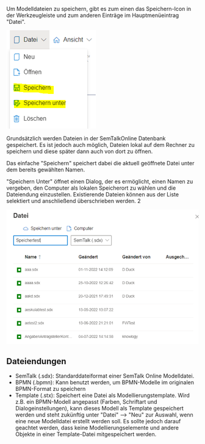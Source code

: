 Um Modelldateien zu speichern, gibt es zum einen das Speichern-Icon in der Werkzeugleiste und zum anderen Einträge im Hauptmenüeintrag "Datei".

![Speichern](./images/datei_speichern_speichern1.png)

Grundsätzlich werden Dateien in der SemTalkOnline Datenbank gespeichert. Es ist jedoch auch möglich, Dateien lokal auf dem Rechner zu speichern und diese später dann auch von dort zu öffnen.

Das einfache "Speichern" speichert dabei die aktuell geöffnete Datei unter dem bereits gewählten Namen.

"Speichern Unter" öffnet einen Dialog, der es ermöglicht, einen Namen zu vergeben, den Computer als lokalen Speicherort zu wählen und die Dateiendung einzustellen. Existierende Dateien können aus der Liste selektiert und anschließend überschrieben werden. 2

![SpeichernUnter](./images/datei_speichern_speichern2.png)

## Dateiendungen

* SemTalk (.sdx): Standarddateiformat einer SemTalk Online Modelldatei.
* BPMN (.bpmn): Kann benutzt werden, um BPMN-Modelle im originalen BPMN-Format zu speichern
* Template (.stx): Speichert eine Datei als Modellierungstemplate. Wird z.B. ein BPMN-Modell angepasst (Farben, Schriftart und Dialogeinstellungen), kann dieses Modell als Template gespeichert werden und steht zukünftig unter "Datei" --> "Neu" zur Auswahl, wenn eine neue Modelldatei erstellt werden soll. 
Es sollte jedoch darauf geachtet werden, dass keine Modellierungselemente und andere Objekte in einer Template-Datei mitgespeichert werden.





